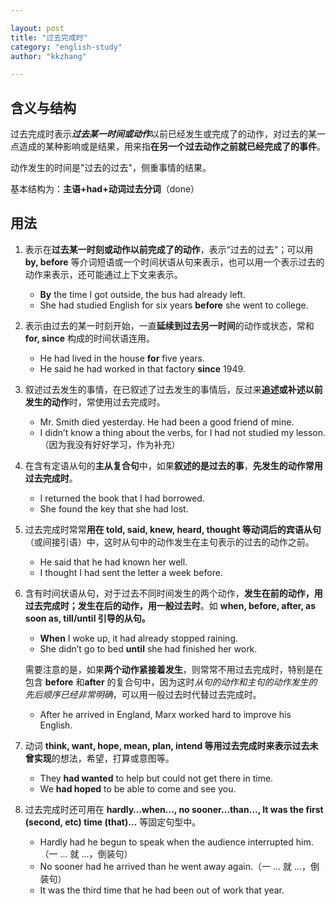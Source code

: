 ```yaml
---

layout: post
title: "过去完成时"
category: "english-study"
author: "kkzhang"

---
```


## 含义与结构

过去完成时表示***过去某一时间或动作***以前已经发生或完成了的动作，对过去的某一点造成的某种影响或是结果，用来指**在另一个过去动作之前就已经完成了的事件**。

动作发生的时间是"过去的过去"，侧重事情的结果。

基本结构为：**主语+had+动词过去分词**（done）

## 用法

1. 表示在**过去某一时刻或动作以前完成了的动作**，表示“过去的过去”；可以用 **by, before** 等介词短语或一个时间状语从句来表示，也可以用一个表示过去的动作来表示，还可能通过上下文来表示。
    - **By** the time I got outside, the bus had already left.
    - She had studied English for six years **before** she went to college.
2. 表示由过去的某一时刻开始，一直**延续到过去另一时间**的动作或状态，常和 **for, since** 构成的时间状语连用。
    - He had lived in the house **for** five years.
    - He said he had worked in that factory **since** 1949.
3. 叙述过去发生的事情，在已叙述了过去发生的事情后，反过来**追述或补述以前发生的动作**时，常使用过去完成时。
    - Mr. Smith died yesterday. He had been a good friend of mine.
    - I didn’t know a thing about the verbs, for I had not studied my lesson.（因为我没有好好学习，作为补充）
4. 在含有定语从句的**主从复合句**中，如果**叙述的是过去的事**，**先发生的动作常用过去完成时**。
    - I returned the book that I had borrowed.
    - She found the key that she had lost.
5. 过去完成时常常**用在 told, said, knew, heard, thought 等动词后的宾语从句**（或间接引语）中，这时从句中的动作发生在主句表示的过去的动作之前。
    - He said that he had known her well.
    - I thought I had sent the letter a week before.
6. 含有时间状语从句，对于过去不同时间发生的两个动作，**发生在前的动作，用过去完成时；发生在后的动作，用一般过去时**。如 **when, before, after, as soon as, till/until 引导的从句。**
    - **When** I woke up, it had already stopped raining.
    - She didn’t go to bed **until** she had finished her work.
    
    需要注意的是，如果**两个动作紧接着发生**，则常常不用过去完成时，特别是在包含 **before** 和**after** 的复合句中，因为这时*从句的动作和主句的动作发生的先后顺序已经非常明确*，可以用一般过去时代替过去完成时。
    
    - After he arrived in England, Marx worked hard to improve his English.
7. 动词 **think, want, hope, mean, plan, intend 等用过去完成时来表示过去未曾实现**的想法，希望，打算或意图等。
    - They **had wanted** to help but could not get there in time.
    - We **had hoped** to be able to come and see you.
8. 过去完成时还可用在 **hardly…when…, no sooner…than…, It was the first (second, etc) time (that)…** 等固定句型中。
    - Hardly had he begun to speak when the audience interrupted him.（一 ... 就 ...，倒装句）
    - No sooner had he arrived than he went away again.（一 ... 就 ...，倒装句）
    - It was the third time that he had been out of work that year.